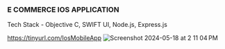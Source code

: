 ### E COMMERCE IOS APPLICATION ####
Tech Stack - Objective C, SWIFT UI, Node.js, Express.js 

https://tinyurl.com/IosMobileApp 
![Screenshot 2024-05-18 at 2 11 04 PM](https://github.com/Megha060199/IOS-MOBILE-APPLICATION/assets/42198113/db53ffa5-0a16-4e34-8b40-2b3f5daa9dec)
